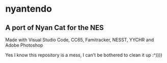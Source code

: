 # nyantendo
## A port of Nyan Cat for the NES

Made with Visual Studio Code, CC65, Famitracker, NESST, YYCHR and Adobe Photoshop

Yes I know this repository is a mess, I can't be bothered to clean it up :^))))
